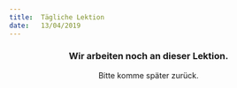 ```yaml
---
title:  Tägliche Lektion
date:   13/04/2019
---
```


### <center>Wir arbeiten noch an dieser Lektion.</center>
<center>Bitte komme später zurück.</center>